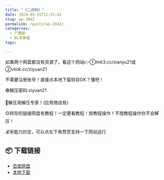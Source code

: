 ```yaml
---
title: "《二进制》"
date: 2024-03-15T21:55:42
slug: wp-2842
permalink: /posts/wp-2842/
categories:
  - 广播剧
  - BL辛辣🎧
tags:

---
```


如果两个网盘都没有资源了，看这个网站👉①link3.cc/xianyu21或②vlink.cc/ziyuan21

不需要注册账号！直接点本地下载转存OK？懂吧！

🟢解压密码:ziyuan21

🔵解压用解压专家！(应用商店有)

🟡转存的链接网盘有教程！一定要看教程！按教程操作！不按教程操作你不会解压！

💰🈶能力的宝，可以点左下角赞赏支持一下网站运行

## 📦 下载链接
- [百度网盘](https://blziyuan21.com/pay-download/2842?key=1a2092319c&down_id=0)
- [本地下载](https://blziyuan21.com/pay-download/2842?key=1a2092319c&down_id=1)

